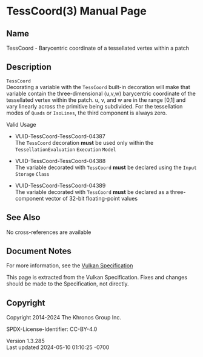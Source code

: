 # TessCoord(3) Manual Page

## Name

TessCoord - Barycentric coordinate of a tessellated vertex within a
patch



## <a href="#_description" class="anchor"></a>Description

`TessCoord`  
Decorating a variable with the `TessCoord` built-in decoration will make
that variable contain the three-dimensional (u,v,w) barycentric
coordinate of the tessellated vertex within the patch. u, v, and w are
in the range \[0,1\] and vary linearly across the primitive being
subdivided. For the tessellation modes of `Quads` or `IsoLines`, the
third component is always zero.

Valid Usage

- <a href="#VUID-TessCoord-TessCoord-04387"
  id="VUID-TessCoord-TessCoord-04387"></a>
  VUID-TessCoord-TessCoord-04387  
  The `TessCoord` decoration **must** be used only within the
  `TessellationEvaluation` `Execution` `Model`

- <a href="#VUID-TessCoord-TessCoord-04388"
  id="VUID-TessCoord-TessCoord-04388"></a>
  VUID-TessCoord-TessCoord-04388  
  The variable decorated with `TessCoord` **must** be declared using the
  `Input` `Storage` `Class`

- <a href="#VUID-TessCoord-TessCoord-04389"
  id="VUID-TessCoord-TessCoord-04389"></a>
  VUID-TessCoord-TessCoord-04389  
  The variable decorated with `TessCoord` **must** be declared as a
  three-component vector of 32-bit floating-point values

## <a href="#_see_also" class="anchor"></a>See Also

No cross-references are available

## <a href="#_document_notes" class="anchor"></a>Document Notes

For more information, see the <a
href="https://registry.khronos.org/vulkan/specs/1.3-extensions/html/vkspec.html#TessCoord"
target="_blank" rel="noopener">Vulkan Specification</a>

This page is extracted from the Vulkan Specification. Fixes and changes
should be made to the Specification, not directly.

## <a href="#_copyright" class="anchor"></a>Copyright

Copyright 2014-2024 The Khronos Group Inc.

SPDX-License-Identifier: CC-BY-4.0

Version 1.3.285  
Last updated 2024-05-10 01:10:25 -0700
